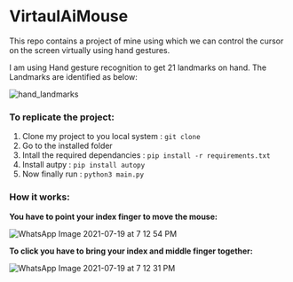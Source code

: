 # VirtaulAiMouse

This repo contains a project of mine using which we can control the cursor on the screen virtually using hand gestures.

I am using Hand gesture recognition to get 21 landmarks on hand. 
The Landmarks are identified as below:

![hand_landmarks](https://user-images.githubusercontent.com/64288750/126165133-1f992ac3-42b2-4f61-842d-d78f6f0216b0.png)

### To replicate the project:
1. Clone my project to you local system : `git clone `
2. Go to the installed folder
3. Intall the required dependancies : `pip install -r requirements.txt`
4. Install autpy : `pip install autopy`
5. Now finally run : `python3 main.py`

### How it works:
**You have to point your index finger to move the mouse:**

![WhatsApp Image 2021-07-19 at 7 12 54 PM](https://user-images.githubusercontent.com/64288750/126170368-3a19e2ec-45ec-4a47-bf7b-b42013eb7d15.jpeg)


**To click you have to bring your index and middle finger together:**

![WhatsApp Image 2021-07-19 at 7 12 31 PM](https://user-images.githubusercontent.com/64288750/126170410-8be8e82a-cba9-4bf7-9797-5ef93c6f42c3.jpeg)
